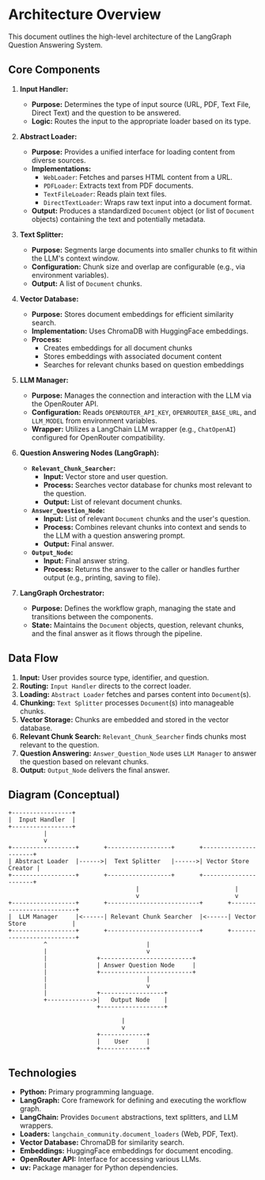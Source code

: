 # Architecture Overview

This document outlines the high-level architecture of the LangGraph Question Answering System.

## Core Components

1.  **Input Handler:**
    *   **Purpose:** Determines the type of input source (URL, PDF, Text File, Direct Text) and the question to be answered.
    *   **Logic:** Routes the input to the appropriate loader based on its type.

2.  **Abstract Loader:**
    *   **Purpose:** Provides a unified interface for loading content from diverse sources.
    *   **Implementations:**
        *   `WebLoader`: Fetches and parses HTML content from a URL.
        *   `PDFLoader`: Extracts text from PDF documents.
        *   `TextFileLoader`: Reads plain text files.
        *   `DirectTextLoader`: Wraps raw text input into a document format.
    *   **Output:** Produces a standardized `Document` object (or list of `Document` objects) containing the text and potentially metadata.

3.  **Text Splitter:**
    *   **Purpose:** Segments large documents into smaller chunks to fit within the LLM's context window.
    *   **Configuration:** Chunk size and overlap are configurable (e.g., via environment variables).
    *   **Output:** A list of `Document` chunks.

4.  **Vector Database:**
    *   **Purpose:** Stores document embeddings for efficient similarity search.
    *   **Implementation:** Uses ChromaDB with HuggingFace embeddings.
    *   **Process:** 
        *   Creates embeddings for all document chunks
        *   Stores embeddings with associated document content
        *   Searches for relevant chunks based on question embeddings

5.  **LLM Manager:**
    *   **Purpose:** Manages the connection and interaction with the LLM via the OpenRouter API.
    *   **Configuration:** Reads `OPENROUTER_API_KEY`, `OPENROUTER_BASE_URL`, and `LLM_MODEL` from environment variables.
    *   **Wrapper:** Utilizes a LangChain LLM wrapper (e.g., `ChatOpenAI`) configured for OpenRouter compatibility.

6.  **Question Answering Nodes (LangGraph):**
    *   **`Relevant_Chunk_Searcher`:**
        *   **Input:** Vector store and user question.
        *   **Process:** Searches vector database for chunks most relevant to the question.
        *   **Output:** List of relevant document chunks.
    *   **`Answer_Question_Node`:**
        *   **Input:** List of relevant `Document` chunks and the user's question.
        *   **Process:** Combines relevant chunks into context and sends to the LLM with a question answering prompt.
        *   **Output:** Final answer.
    *   **`Output_Node`:**
        *   **Input:** Final answer string.
        *   **Process:** Returns the answer to the caller or handles further output (e.g., printing, saving to file).

7.  **LangGraph Orchestrator:**
    *   **Purpose:** Defines the workflow graph, managing the state and transitions between the components.
    *   **State:** Maintains the `Document` objects, question, relevant chunks, and the final answer as it flows through the pipeline.

## Data Flow

1.  **Input:** User provides source type, identifier, and question.
2.  **Routing:** `Input Handler` directs to the correct loader.
3.  **Loading:** `Abstract Loader` fetches and parses content into `Document`(s).
4.  **Chunking:** `Text Splitter` processes `Document`(s) into manageable chunks.
5.  **Vector Storage:** Chunks are embedded and stored in the vector database.
6.  **Relevant Chunk Search:** `Relevant_Chunk_Searcher` finds chunks most relevant to the question.
7.  **Question Answering:** `Answer_Question_Node` uses `LLM Manager` to answer the question based on relevant chunks.
8.  **Output:** `Output_Node` delivers the final answer.

## Diagram (Conceptual)

```
+-----------------+
|  Input Handler  |
+-----------------+
          |
          v
+------------------+       +------------------+       +----------------------+
| Abstract Loader  |------>|  Text Splitter   |------>| Vector Store Creator |
+------------------+       +------------------+       +----------------------+
                                    |                           |
                                    v                           v
+------------------+       +--------------------------+       +--------------------------+
|  LLM Manager     |<------| Relevant Chunk Searcher  |<------| Vector Store             |
+------------------+       +--------------------------+       +--------------------------+
          ^                            |
          |                            v
          |              +--------------------------+
          |              | Answer Question Node     |
          |              +--------------------------+
          |                            |
          |                            v
          |              +------------------+
          +------------->|   Output Node    |
                         +------------------+

                                |
                                v
                         +-------------+
                         |    User     |
                         +-------------+
```

## Technologies

*   **Python:** Primary programming language.
*   **LangGraph:** Core framework for defining and executing the workflow graph.
*   **LangChain:** Provides `Document` abstractions, text splitters, and LLM wrappers.
*   **Loaders:** `langchain_community.document_loaders` (Web, PDF, Text).
*   **Vector Database:** ChromaDB for similarity search.
*   **Embeddings:** HuggingFace embeddings for document encoding.
*   **OpenRouter API:** Interface for accessing various LLMs.
*   **uv:** Package manager for Python dependencies.